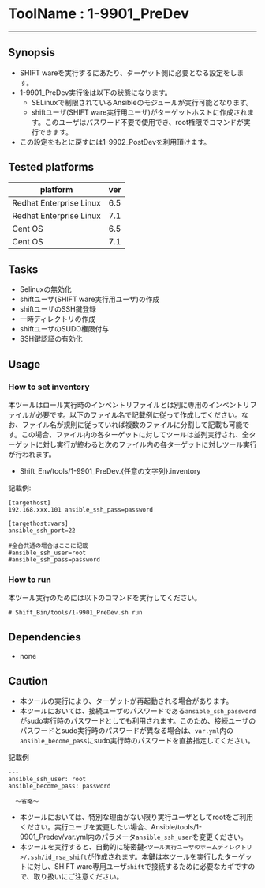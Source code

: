 # ToolName : 1-9901_PreDev

---------------

## Synopsis
- SHIFT wareを実行するにあたり、ターゲット側に必要となる設定をします。
- 1-9901_PreDev実行後は以下の状態になります。
  - SELinuxで制限されているAnsibleのモジュールが実行可能となります。
  - shiftユーザ(SHIFT ware実行用ユーザ)がターゲットホストに作成されます。このユーザはパスワード不要で使用でき、root権限でコマンドが実行できます。
- この設定をもとに戻すには1-9902_PostDevを利用頂けます。
  
## Tested platforms
platform | ver | 
-------- |---|
Redhat Enterprise Linux|6.5
Redhat Enterprise Linux|7.1
Cent OS|6.5
Cent OS|7.1

## Tasks
- Selinuxの無効化
- shiftユーザ(SHIFT ware実行用ユーザ)の作成
- shiftユーザのSSH鍵登録
- 一時ディレクトリの作成
- shiftユーザのSUDO権限付与
- SSH鍵認証の有効化

## Usage
### How to set inventory
本ツールはロール実行時のインベントリファイルとは別に専用のインベントリファイルが必要です。以下のファイル名で記載例に従って作成してください。なお、ファイル名が規則に従っていれば複数のファイルに分割して記載も可能です。この場合、ファイル内の各ターゲットに対してツールは並列実行され、全ターゲットに対し実行が終わると次のファイル内の各ターゲットに対しツール実行が行われます。

- Shift_Env/tools/1-9901_PreDev.{任意の文字列}.inventory 

記載例:
```
[targethost]
192.168.xxx.101 ansible_ssh_pass=password

[targethost:vars]
ansible_ssh_port=22

#全台共通の場合はここに記載
#ansible_ssh_user=root
#ansible_ssh_pass=password
```

### How to run
本ツール実行のためには以下のコマンドを実行してください。

  ```
  # Shift_Bin/tools/1-9901_PreDev.sh run
  ```

## Dependencies
- none

## Caution
- 本ツールの実行により、ターゲットが再起動される場合があります。
- 本ツールにおいては、接続ユーザのパスワードである`ansible_ssh_password`がsudo実行時のパスワードとしても利用されます。このため、接続ユーザのパスワードとsudo実行時のパスワードが異なる場合は、`var.yml`内の`ansible_become_pass`にsudo実行時のパスワードを直接指定してください。

記載例
```
---
ansible_ssh_user: root
ansible_become_pass: password

  ～省略～
```

- 本ツールにおいては、特別な理由がない限り実行ユーザとしてrootをご利用ください。実行ユーザを変更したい場合、Ansible/tools/1-9901_Predev/var.yml内のパラメータ`ansible_ssh_user`を変更ください。
- 本ツールを実行すると、自動的に秘密鍵`<ツール実行ユーザのホームディレクトリ>/.ssh/id_rsa_shift`が作成されます。本鍵は本ツールを実行したターゲットに対し、SHIFT ware専用ユーザ`shift`で接続するために必要なカギですので、取り扱いにご注意ください。
